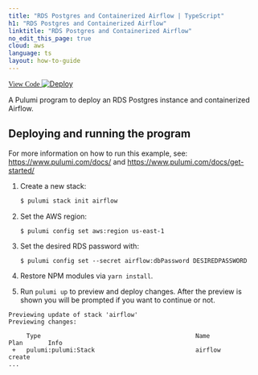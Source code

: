 ```yaml
---
title: "RDS Postgres and Containerized Airflow | TypeScript"
h1: "RDS Postgres and Containerized Airflow"
linktitle: "RDS Postgres and Containerized Airflow"
no_edit_this_page: true
cloud: aws
language: ts
layout: how-to-guide
---
```


<!-- WARNING: this page was generated by a tool. Do not edit it by hand. -->
<!-- To change it, please see https://github.com/pulumi/docs/tree/master/tools/mktutorial. -->

<p class="mb-4 flex">
    <a class="flex flex-wrap items-center rounded-md text-lg text-white bg-blue-600 border-2 border-blue-600 px-2 mr-2 whitespace-no-wrap hover:text-white" style="height: 45px; font-family: 'Gilroy'; " href="https://github.com/pulumi/examples/tree/master/aws-ts-airflow" target="_blank">
        <span><i class="fab fa-github pr-2"></i> View Code</span>
    </a>
    <a href="https://app.pulumi.com/new?template=https://github.com/pulumi/examples/blob/master/aws-ts-airflow/README.md" target="_blank">
        <img src="https://get.pulumi.com/new/button.svg" alt="Deploy">
    </a>
</p>


A Pulumi program to deploy an RDS Postgres instance and containerized Airflow.

## Deploying and running the program

For more information on how to run this example, see: https://www.pulumi.com/docs/ and https://www.pulumi.com/docs/get-started/

1. Create a new stack:

   ```bash
   $ pulumi stack init airflow
   ```

1. Set the AWS region:

    ```
    $ pulumi config set aws:region us-east-1
    ```

1. Set the desired RDS password with:

    ```
    $ pulumi config set --secret airflow:dbPassword DESIREDPASSWORD
    ```

1. Restore NPM modules via `yarn install`.
1. Run `pulumi up` to preview and deploy changes.  After the preview is shown you will be
   prompted if you want to continue or not.

```
Previewing update of stack 'airflow'
Previewing changes:

     Type                                           Name                              Plan       Info
 +   pulumi:pulumi:Stack                            airflow                           create
...
```


